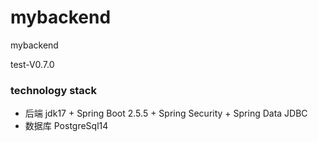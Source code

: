 # mybackend
mybackend

test-V0.7.0
### technology stack
* 后端 jdk17 + Spring Boot 2.5.5 + Spring Security + Spring Data JDBC
* 数据库 PostgreSql14

